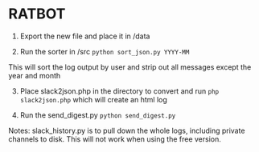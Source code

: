 # RATBOT

1. Export the new file and place it in /data

2. Run the sorter in /src
`python sort_json.py YYYY-MM`

This will sort the log output by user and strip out all messages except the year and month

3. Place slack2json.php in the directory to convert and run 
`php slack2json.php` which will create an html log

4. Run the send_digest.py
`python send_digest.py`

Notes: slack_history.py is to pull down the whole logs, including private channels to disk.
This will not work when using the free version.
